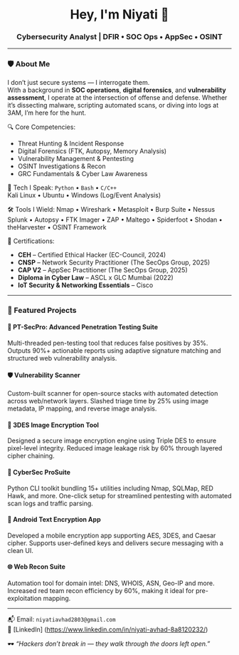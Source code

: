 <h1 align="center">Hey, I'm Niyati  👾</h1>
<h3 align="center">Cybersecurity Analyst | DFIR • SOC Ops • AppSec • OSINT</h3>

---

### 🛡️ About Me

I don’t just secure systems — I interrogate them.  
With a background in **SOC operations**, **digital forensics**, and **vulnerability assessment**, I operate at the intersection of offense and defense. Whether it’s dissecting malware, scripting automated scans, or diving into logs at 3AM, I’m here for the hunt.

🔍 Core Competencies:
- Threat Hunting & Incident Response  
- Digital Forensics (FTK, Autopsy, Memory Analysis)  
- Vulnerability Management & Pentesting  
- OSINT Investigations & Recon  
- GRC Fundamentals & Cyber Law Awareness

🧠 Tech I Speak:
`Python` • `Bash` • `C/C++`  
Kali Linux • Ubuntu • Windows (Log/Event Analysis)

🛠️ Tools I Wield:
Nmap • Wireshark • Metasploit • Burp Suite • Nessus  
Splunk • Autopsy • FTK Imager • ZAP • Maltego • Spiderfoot • Shodan • theHarvester • OSINT Framework

📜 Certifications:
- **CEH** – Certified Ethical Hacker (EC-Council, 2024)  
- **CNSP** – Network Security Practitioner (The SecOps Group, 2025)  
- **CAP V2** – AppSec Practitioner (The SecOps Group, 2025)  
- **Diploma in Cyber Law** – ASCL x GLC Mumbai (2022)  
- **IoT Security & Networking Essentials** – Cisco

---

### 🚀 Featured Projects

#### 🔐 PT-SecPro: Advanced Penetration Testing Suite  
Multi-threaded pen-testing tool that reduces false positives by 35%. Outputs 90%+ actionable reports using adaptive signature matching and structured web vulnerability analysis.

#### 🛡️ Vulnerability Scanner  
Custom-built scanner for open-source stacks with automated detection across web/network layers. Slashed triage time by 25% using image metadata, IP mapping, and reverse image analysis.

#### 📸 3DES Image Encryption Tool  
Designed a secure image encryption engine using Triple DES to ensure pixel-level integrity. Reduced image leakage risk by 60% through layered cipher chaining.

#### 🧰 CyberSec ProSuite  
Python CLI toolkit bundling 15+ utilities including Nmap, SQLMap, RED Hawk, and more. One-click setup for streamlined pentesting with automated scan logs and traffic parsing.

#### 🔐 Android Text Encryption App  
Developed a mobile encryption app supporting AES, 3DES, and Caesar cipher. Supports user-defined keys and delivers secure messaging with a clean UI.

#### 🌐 Web Recon Suite  
Automation tool for domain intel: DNS, WHOIS, ASN, Geo-IP and more. Increased red team recon efficiency by 60%, making it ideal for pre-exploitation mapping.

---

📬 Email: `niyatiavhad2803@gmail.com`  
🔗 [LinkedIn] (https://www.linkedin.com/in/niyati-avhad-8a8120232/)

🕶️ *“Hackers don’t break in — they walk through the doors left open.”* 
